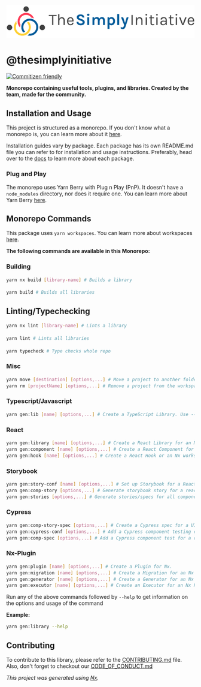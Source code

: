 <a href="https://gitlab.com/tsi-libs/the-simply-initiative">
  <img src="images/logo.png" alt="Logo">
</a>

# @thesimplyinitiative

[![Commitizen friendly](https://img.shields.io/badge/commitizen-friendly-brightgreen.svg)](http://commitizen.github.io/cz-cli/)

**Monorepo containing useful tools, plugins, and libraries. Created by the team, made for the community.**

## Installation and Usage

This project is structured as a monorepo. If you don't know what a monorepo is, you can learn more about it [here](https://www.atlassian.com/git/tutorials/monorepos).

Installation guides vary by package. Each package has its own README.md file you can refer to for installation and usage instructions. Preferably, head over to the [docs](https://docs.thesimplyinitiative.com.au) to learn more about each package.

### Plug and Play

The monorepo uses Yarn Berry with Plug n Play (PnP). It doesn't have a `node_modules` directory, nor does it require one. You can learn more about Yarn Berry [here](https://yarnpkg.com/getting-started/migration).

## Monorepo Commands

This package uses `yarn workspaces`. You can learn more about workspaces [here](https://yarnpkg.com/features/workspaces).

**The following commands are available in this Monorepo:**

### Building

```sh
yarn nx build [library-name] # Builds a library

yarn build # Builds all libraries
```

## Linting/Typechecking

```sh
yarn nx lint [library-name] # Lints a library

yarn lint # Lints all libraries

yarn typecheck # Type checks whole repo
```

### Misc

```sh
yarn move [destination] [options,...] # Move a project to another folder in the workspace.
yarn rm [projectName] [options,...] # Remove a project from the workspace.

```

### Typescript/Javascript

```sh
yarn gen:lib [name] [options,...] # Create a TypeScript Library. Use --js to create a JavaScript library instead
```

### React

```sh
yarn gen:library [name] [options,...] # Create a React Library for an Nx workspace.
yarn gen:component [name] [options,...] # Create a React Component for an Nx workspace.
yarn gen:hook [name] [options,...] # Create a React Hook or an Nx workspace.
```

### Storybook

```sh
yarn gen:story-conf [name] [options,...] # Set up Storybook for a React app or library.
yarn gen:comp-story [options,...] # Generate storybook story for a react component.
yarn gen:stories [options,...] # Generate stories/specs for all components declared in a project.
```

### Cypress

```sh
yarn gen:comp-story-spec [options,...] # Create a Cypress spec for a UI component that has a story.
yarn gen:cypress-conf [options,...] # Add a Cypress component testing configuration to an existing project.
yarn gen:comp-spec [options,...] # Add a Cypress component test for a component.
```

### Nx-Plugin

```sh
yarn gen:plugin [name] [options,...] # Create a Plugin for Nx.
yarn gen:migration [name] [options,...] # Create a Migration for an Nx Plugin.
yarn gen:generator [name] [options,...] # Create a Generator for an Nx Plugin.
yarn gen:executor [name] [options,...] # Create an Executor for an Nx Plugin.
```

Run any of the above commands followed by `--help` to get information on the options and usage of the command

**Example:**

```sh
yarn gen:library --help
```

## Contributing

To contribute to this library, please refer to the [CONTRIBUTING.md](./CONTRIBUTING.md) file. Also, don't forget to checkout our [CODE_OF_CONDUCT.md](./CODE_OF_CONDUCT.md)

_This project was generated using [Nx](https://nx.dev)._
